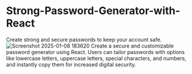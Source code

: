 # Strong-Password-Generator-with-React
Create strong and secure passwords to keep your account safe.
![Screenshot 2025-01-08 183620](https://github.com/user-attachments/assets/0eb46a0d-3b8f-4524-8263-659824f06306)
 Create a secure and customizable password generator using React. Users can tailor passwords with options like lowercase letters, uppercase letters, special characters, and numbers, and instantly copy them for increased digital security.
